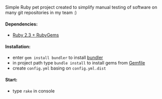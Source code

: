 Simple Ruby pet project created to simplify manual testing of software on many git repositories in my team :)

#### Dependencies:
- [Ruby 2.3 + RubyGems](http://rubyinstaller.org/downloads/)

#### Installation:
- enter `gem install bundler` to install [bundler](http://bundler.io/)
- in project path type `bundle install` to install gems from [Gemfile](https://github.com/pdaw/brancher/blob/master/Gemfile)
- create `config.yml` basing on `config.yml.dist`

#### Start:
- type `rake` in console

